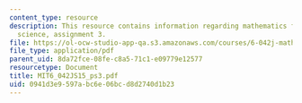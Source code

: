 ```yaml
---
content_type: resource
description: This resource contains information regarding mathematics for computer
  science, assignment 3.
file: https://ol-ocw-studio-app-qa.s3.amazonaws.com/courses/6-042j-mathematics-for-computer-science-spring-2015/0941d3e9597abc6e06bcd8d2740d1b23_MIT6_042JS15_ps3.pdf
file_type: application/pdf
parent_uid: 8da72fce-08fe-c8a5-71c1-e09779e12577
resourcetype: Document
title: MIT6_042JS15_ps3.pdf
uid: 0941d3e9-597a-bc6e-06bc-d8d2740d1b23
---
```

